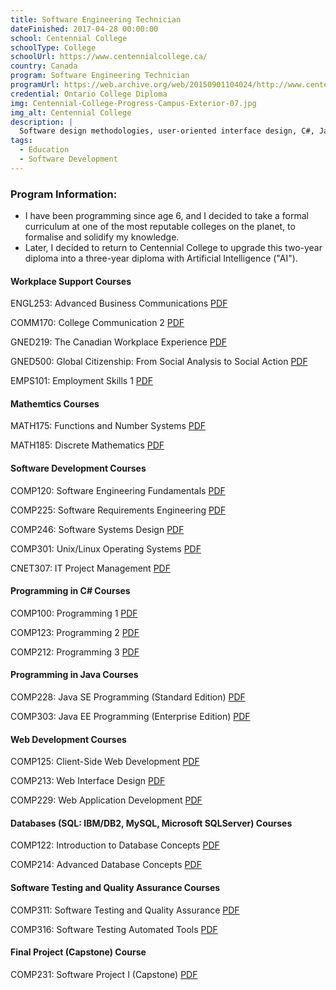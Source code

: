 ```yaml
---
title: Software Engineering Technician
dateFinished: 2017-04-28 00:00:00
school: Centennial College
schoolType: College
schoolUrl: https://www.centennialcollege.ca/
country: Canada
program: Software Engineering Technician
programUrl: https://web.archive.org/web/20150901104024/http://www.centennialcollege.ca/programs-courses/full-time/software-engineering-technician/
credential: Ontario College Diploma
img: Centennial-College-Progress-Campus-Exterior-07.jpg
img_alt: Centennial College
description: |
  Software design methodologies, user-oriented interface design, C#, Java, Oracle, MS-SQL Server, Unix/Linux, Microsoft's .NET, HTML5/JavaScript/XML, software testing and QA.
tags:
  - Education
  - Software Development
---
```


### Program Information:

- I have been programming since age 6, and I decided to take a formal curriculum at one of the most reputable colleges on the planet, to formalise and solidify my knowledge.
- Later, I decided to return to Centennial College to upgrade this two-year diploma into a three-year diploma with Artificial Intelligence ("AI").

#### Workplace Support Courses

ENGL253: Advanced Business Communications <a href="/t/Centennial%20College/CentennialCollege_3408_Fall2016_ENGL-253_Section-003_CRN92097.pdf" target="_blank">PDF</a>

COMM170: College Communication 2 <a href="/t/Centennial%20College/CentennialCollege_3408_Fall2015_COMM-170_Section-014_CRN91261.pdf" target="_blank">PDF</a>

GNED219: The Canadian Workplace Experience <a href="/t/Centennial%20College/CentennialCollege_3408_Fall2015_GNED-219_Section-001_CRN92322.pdf" target="_blank">PDF</a>

GNED500: Global Citizenship: From Social Analysis to Social Action <a href="/t/Centennial%20College/CentennialCollege_3408_Fall2016_GNED-500_Section-031_CRN92597.pdf" target="_blank">PDF</a>

EMPS101: Employment Skills 1 <a href="/t/Centennial%20College/CentennialCollege_3408_Winter2017_EMPS-101_Section-011_CRN18841.pdf" target="_blank">PDF</a>

#### Mathemtics Courses

MATH175: Functions and Number Systems <a href="/t/Centennial%20College/CentennialCollege_3408_Fall2015_MATH-175_Section-003_CRN93019.pdf" target="_blank">PDF</a>

MATH185: Discrete Mathematics <a href="/t/Centennial%20College/CentennialCollege_3408_Winter2016_MATH-185_Section-001_CRN14115.pdf" target="_blank">PDF</a>

#### Software Development Courses

COMP120: Software Engineering Fundamentals <a href="/t/Centennial%20College/CentennialCollege_3408_Fall2015_COMP-120_Section-003_CRN91407.pdf" target="_blank">PDF</a>

COMP225: Software Requirements Engineering <a href="/t/Centennial%20College/CentennialCollege_3408_Winter2016_COMP-225_Section-010_CRN12600.pdf" target="_blank">PDF</a>

COMP246: Software Systems Design <a href="/t/Centennial%20College/CentennialCollege_3408_Fall2016_COMP-246_Section-005_CRN91615.pdf" target="_blank">PDF</a>

COMP301: Unix/Linux Operating Systems <a href="/t/Centennial%20College/CentennialCollege_3408_Winter2016_COMP-301_Section-004_CRN12619.pdf" target="_blank">PDF</a>

CNET307: IT Project Management <a href="/t/Centennial%20College/CentennialCollege_3408_Winter2017_CNET-307_Section-005_CRN16372.pdf" target="_blank">PDF</a>

#### Programming in C# Courses

COMP100: Programming 1 <a href="/t/Centennial%20College/CentennialCollege_3408_Fall2015_COMP-100_Section-001_CRN91390.pdf" target="_blank">PDF</a>

COMP123: Programming 2 <a href="/t/Centennial%20College/CentennialCollege_3408_Winter2016_COMP-123_Section-004_CRN12561.pdf" target="_blank">PDF</a>

COMP212: Programming 3 <a href="/t/Centennial%20College/CentennialCollege_3408_Winter2017_COMP-212_Section-004_CRN18095.pdf" target="_blank">PDF</a>

#### Programming in Java Courses

COMP228: Java SE Programming (Standard Edition) <a href="/t/Centennial%20College/CentennialCollege_3408_Fall2016_COMP-228_Section-003_CRN91598.pdf" target="_blank">PDF</a>

COMP303: Java EE Programming (Enterprise Edition) <a href="/t/Centennial%20College/CentennialCollege_3408_Winter2017_COMP-303_Section-002_CRN17393.pdf" target="_blank">PDF</a>

#### Web Development Courses

COMP125: Client-Side Web Development <a href="/t/Centennial%20College/CentennialCollege_3408_Winter2016_COMP-125_Section-001_CRN12563.pdf" target="_blank">PDF</a>

COMP213: Web Interface Design <a href="/t/Centennial%20College/CentennialCollege_3408_Fall2015_COMP-213_Section-001_CRN91420.pdf" target="_blank">PDF</a>

COMP229: Web Application Development <a href="/t/Centennial%20College/CentennialCollege_3408_Fall2016_COMP-229_Section-003_CRN91603.pdf" target="_blank">PDF</a>

#### Databases (SQL: IBM/DB2, MySQL, Microsoft SQLServer) Courses

COMP122: Introduction to Database Concepts <a href="/t/Centennial%20College/CentennialCollege_3408_Winter2016_COMP-122_Section-004_CRN12556.pdf" target="_blank">PDF</a>

COMP214: Advanced Database Concepts <a href="/t/Centennial%20College/CentennialCollege_3408_Fall2016_COMP-214_Section-002_CRN91591.pdf" target="_blank">PDF</a>

#### Software Testing and Quality Assurance Courses

COMP311: Software Testing and Quality Assurance <a href="/t/Centennial%20College/CentennialCollege_3408_Winter2017_COMP-311_Section-001_CRN18831.pdf" target="_blank">PDF</a>

COMP316: Software Testing Automated Tools <a href="/t/Centennial%20College/CentennialCollege_3408_Winter2017_COMP-316_Section-002_CRN18836.pdf" target="_blank">PDF</a>

#### Final Project (Capstone) Course

COMP231: Software Project I (Capstone) <a href="/t/Centennial%20College/CentennialCollege_3408_Winter2017_COMP-231_Section-002_CRN18837.pdf" target="_blank">PDF</a>
